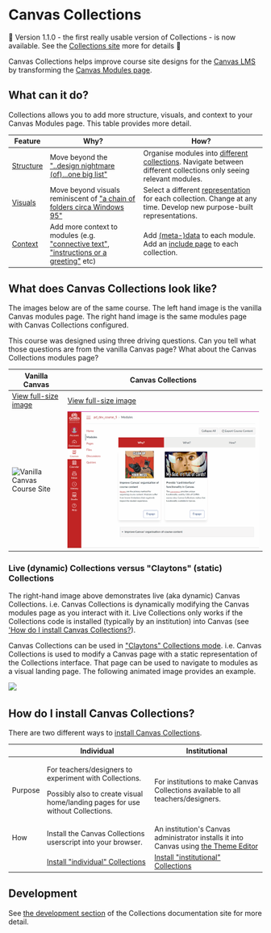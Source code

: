 # Canvas Collections 

:confetti_ball: Version 1.1.0 - the first really usable version of Collections - is now available. See the [Collections site](https://djplaner.github.io/canvas-collections/) more for details  :confetti_ball:

Canvas Collections helps improve course site designs for the [Canvas LMS](https://canvaslms.instructure.com/lp/lms/) by transforming the [Canvas Modules page](https://www.instructure.com/en-au/resources/blog/how-use-modules-build-courses-canvas). 

## What can it do?

Collections allows you to add more structure, visuals, and context to your Canvas Modules page. This table provides more detail.

| Feature | Why? | How? | 
| --- | --- | --- | 
| [Structure](https://djplaner.github.io/canvas-collections/#structure) | Move beyond the ["..design nightmare (of)...one big list"](https://community.canvaslms.com/t5/Idea-Conversations/More-editing-functions/idc-p/475281/highlight/true#M53223) | Organise modules into [different collections](https://djplaner.github.io/canvas-collections/getting-started/101/concepts/#collections). Navigate between different collections only seeing relevant modules. |
| [Visuals](https://djplaner.github.io/canvas-collections/#visuals) | Move beyond visuals reminiscent of ["a chain of folders circa Windows 95"](https://community.canvaslms.com/t5/Canvas-Question-Forum/Visual-based-Module-Outline-PLEASE/m-p/395779/highlight/true#M140332) | Select a different [representation](https://djplaner.github.io/canvas-collections/getting-started/101/concepts/#representations) for each collection. Change at any time. Develop new purpose-built representations. |
| [Context](https://djplaner.github.io/canvas-collections/#context) | Add more context to modules (e.g. ["connective text"](https://community.canvaslms.com/t5/Canvas-Question-Forum/Is-there-a-way-to-add-connective-text-not-quot-text-headers-quot/m-p/510878), ["instructions or a greeting"](https://community.canvaslms.com/t5/Canvas-Ideas/Modules-Add-Images-to-Modules/idc-p/372263/highlight/true#M9258) etc) | Add [(meta-)data](https://djplaner.github.io/canvas-collections/getting-started/101/concepts/#context-objects-through-metadata) to each module. Add an [include page](https://djplaner.github.io/canvas-collections/reference/conceptual-model/collections/existing-collections/#include-page) to each collection. |

## What does Canvas Collections look like?

The images below are of the same course. The left hand image is the vanilla Canvas modules page. The right hand image is the same modules page with Canvas Collections configured.

This course was designed using three driving questions. Can you tell what those questions are from the vanilla Canvas page?  What about the Canvas Collections modules page?

| Vanilla Canvas | Canvas Collections |
| -------------- | ------------------ |
| [View full-size image](docs/assets/vanillaModules.gif) | [View full-size image](docs/assets/withCanvasCollections.gif) |
| ![Vanilla Canvas Course Site](docs/assets/vanillaModules.gif) | ![Same site with Canvas Collections](docs/assets/withCanvasCollections.gif) |

### Live (dynamic) Collections versus "Claytons" (static) Collections

The right-hand image above demonstrates live (aka dynamic) Canvas Collections. i.e. Canvas Collections is dynamically modifying the Canvas modules page as you interact with it. Live Collections only works if the Collections code is installed (typically by an institution) into Canvas (see ['How do I install Canvas Collections?](#how-do-i-install-canvas-collections)).

Canvas Collections can be used in ["Claytons" Collections mode](https://djplaner.github.io/canvas-collections/reference/conceptual-model/representations/claytons/overview/). i.e. Canvas Collections is used to modify a Canvas page with a static representation of the Collections interface. That page can be used to navigate to modules as a visual landing page. The following animated image provides an example.

![](https://djplaner.github.io/canvas-collections/getting-started/101/interface/navigation/images/animatedClaytonsNav.gif)


## How do I install Canvas Collections?

There are two different ways to [install Canvas Collections](https://djplaner.github.io/canvas-collections/getting-started/install/how-to-install/).

| | Individual | Institutional |
| --- | --- | --- |
| Purpose | <p>For teachers/designers to experiment with Collections.</p><p>Possibly also to create visual home/landing pages for use without Collections.</p> | <p>For institutions to make Canvas Collections available to all teachers/designers.</p> |
| How | Install the Canvas Collections userscript into your browser. | An institution's Canvas administrator installs it into Canvas using [the Theme Editor](https://community.canvaslms.com/t5/Video-Guide/Theme-Editor-Admins/ta-p/383021) |
| | [Install "individual" Collections ](https://djplaner.github.io/canvas-collections/getting-started/install/individual/) | [Install "institutional" Collections ](https://djplaner.github.io/canvas-collections/getting-started/install/institutional/)  |


## Development

See [the development section](https://djplaner.github.io/canvas-collections/reference/development/development-overview/) of the Collections documentation site for more detail.